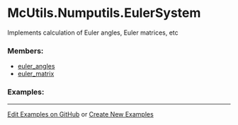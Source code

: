 # <a id="McUtils.Numputils.EulerSystem">McUtils.Numputils.EulerSystem</a>
    
Implements calculation of Euler angles, Euler matrices, etc

### Members:

  - [euler_angles](EulerSystem/euler_angles.md)
  - [euler_matrix](EulerSystem/euler_matrix.md)

### Examples:



___

[Edit Examples on GitHub](https://github.com/McCoyGroup/References/edit/gh-pages/Documentation/examples/McUtils/Numputils/EulerSystem.md) or 
[Create New Examples](https://github.com/McCoyGroup/References/new/gh-pages/?filename=Documentation/examples/McUtils/Numputils/EulerSystem.md)
